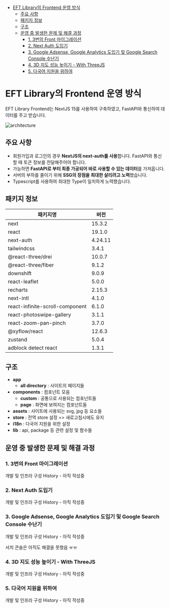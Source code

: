 - [EFT Library의 Frontend 운영 방식](#eft-library의-frontend-운영-방식)
  - [주요 사항](#주요-사항)
  - [패키지 정보](#패키지-정보)
  - [구조](#구조)
  - [운영 중 발생한 문제 및 해결 과정](#운영-중-발생한-문제-및-해결-과정)
    - [1. 3번의 Front 마이그레이션](#1-3번의-front-마이그레이션)
    - [2. Next Auth 도입기](#2-next-auth-도입기)
    - [3. Google Adsense, Google Analytics 도입기 및 Google Search Console 수난기](#3-google-adsense-google-analytics-도입기-및-google-search-console-수난기)
    - [4. 3D 지도 성능 높이기 - With ThreeJS](#4-3d-지도-성능-높이기---with-threejs)
    - [5. 다국어 지원을 위하여](#5-다국어-지원을-위하여)

# EFT Library의 Frontend 운영 방식

EFT Library Frontend는 NextJS 15를 사용하여 구축하였고, FastAPI와 통신하여 데이터를 주고 받습니다.

![architecture](https://github.com/user-attachments/assets/0aad4cb2-2a18-48e1-832c-436507af67fd)


## 주요 사항

- 회원가입과 로그인의 경우 **NextJS의 next-auth를 사용**합니다. FastAPI와 통신할 때 토큰 정보를 전달해주어야 합니다.
- 가능하면 **FastAPI로 부터 최종 가공되어 바로 사용할 수 있는 데이터**를 가져옵니다.
- 서버의 부하를 줄이기 위해 **SSG의 장점을 최대한 살리려고 노력**했습니다.
- Typescript를 사용하여 최대한 Type이 일치하게 노력했습니다.

## 패키지 정보

| 패키지명                        | 버전    |
| ------------------------------- | ------- |
| next                            | 15.3.2  |
| react                           | 19.1.0  |
| next-auth                       | 4.24.11 |
| tailwindcss                     | 3.4.1   |
| @react-three/drei               | 10.0.7  |
| @react-three/fiber              | 9.1.2   |
| downshift                       | 9.0.9   |
| react-leaflet                   | 5.0.0   |
| recharts                        | 2.15.3  |
| next-intl                       | 4.1.0   |
| react-infinite-scroll-component | 6.1.0   |
| react-photoswipe-gallery        | 3.1.1   |
| react-zoom-pan-pinch            | 3.7.0   |
| @xyflow/react                   | 12.6.3  |
| zustand                         | 5.0.4   |
| adblock detect react            | 1.3.1   |

## 구조

- **app**
  - **all directory** : 사이트의 페이지들
- **components** : 컴포넌트 모음
  - **custom** : 공통으로 사용되는 컴포넌트들
  - **page** : 화면에 보여지는 컴포넌트들
- **assets** : 사이트에 사용되는 svg, jpg 등 요소들
- **store** : 전역 store 설정 => 새로고침시에도 유지
- **i18n** : 다국어 지원을 위한 설정
- **lib** : api, package 등 관련 설정 및 함수들

## 운영 중 발생한 문제 및 해결 과정

### 1. 3번의 Front 마이그레이션

개발 및 인프라 구성 History - 아직 작성중

### 2. Next Auth 도입기

개발 및 인프라 구성 History - 아직 작성중

### 3. Google Adsense, Google Analytics 도입기 및 Google Search Console 수난기

개발 및 인프라 구성 History - 아직 작성중

서치 콘솔은 아직도 해결을 못했음 ㅠㅠ

### 4. 3D 지도 성능 높이기 - With ThreeJS

개발 및 인프라 구성 History - 아직 작성중

### 5. 다국어 지원을 위하여

개발 및 인프라 구성 History - 아직 작성중
